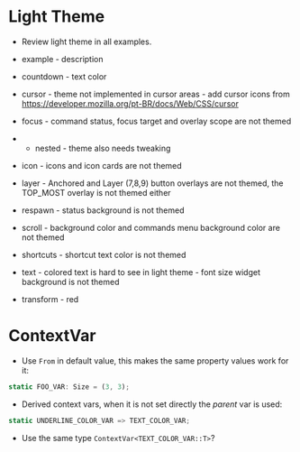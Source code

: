 # Light Theme

* Review light theme in all examples.

- example    - description
- countdown  - text color
- cursor     - theme not implemented in cursor areas
             - add cursor icons from https://developer.mozilla.org/pt-BR/docs/Web/CSS/cursor
- focus      - command status, focus target and overlay scope are not themed
 - - nested  - theme also needs tweaking
- icon       - icons and icon cards are not themed
- layer      - Anchored and Layer (7,8,9) button overlays are not themed, the TOP_MOST overlay is not themed either
- respawn    - status background is not themed
- scroll     - background color and commands menu background color are not themed
- shortcuts  - shortcut text color is not themed

- text       - colored text is hard to see in light theme
             - font size widget background is not themed

- transform  - red

# ContextVar

* Use `From` in default value, this makes the same property values work for it:
```rust
static FOO_VAR: Size = (3, 3);
```

* Derived context vars, when it is not set directly the *parent* var is used:
```rust
static UNDERLINE_COLOR_VAR => TEXT_COLOR_VAR;
```
- Use the same type `ContextVar<TEXT_COLOR_VAR::T>`?